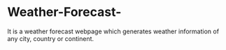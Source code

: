 # Weather-Forecast-
It is a weather forecast webpage which generates weather information of any city, country or continent.  
